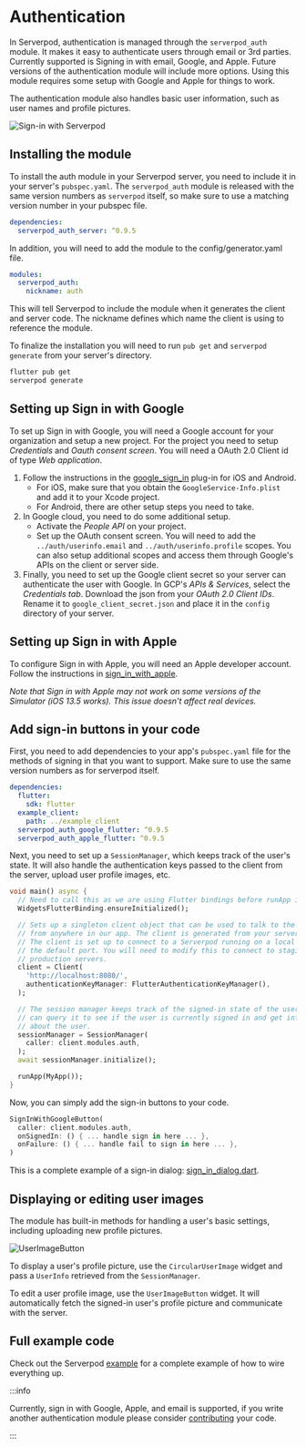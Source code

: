 # Authentication
In Serverpod, authentication is managed through the `serverpod_auth` module. It makes it easy to authenticate users through email or 3rd parties. Currently supported is Signing in with email, Google, and Apple. Future versions of the authentication module will include more options. Using this module requires some setup with Google and Apple for things to work.

The authentication module also handles basic user information, such as user names and profile pictures.

![Sign-in with Serverpod](https://github.com/serverpod/serverpod/raw/main/misc/images/sign-in.png)

## Installing the module
To install the auth module in your Serverpod server, you need to include it in your server's `pubspec.yaml`. The `serverpod_auth` module is released with the same version numbers as `serverpod` itself, so make sure to use a matching version number in your pubspec file.

```yaml
dependencies:
  serverpod_auth_server: ^0.9.5
```

In addition, you will need to add the module to the config/generator.yaml file.

```yaml
modules:
  serverpod_auth:
    nickname: auth
```

This will tell Serverpod to include the module when it generates the client and server code. The nickname defines which name the client is using to reference the module.

To finalize the installation you will need to run `pub get` and `serverpod generate` from your server's directory.

```sh
flutter pub get
serverpod generate
```

## Setting up Sign in with Google
To set up Sign in with Google, you will need a Google account for your organization and setup a new project. For the project you need to setup _Credentials_ and _Oauth consent screen_. You will need a OAuth 2.0 Client id of type _Web application_.

1. Follow the instructions in the [google_sign_in](https://pub.dev/packages/google_sign_in) plug-in for iOS and Android.
   - For iOS, make sure that you obtain the `GoogleService-Info.plist` and add it to your Xcode project.
   - For Android, there are other setup steps you need to take.
2. In Google cloud, you need to do some additional setup.
   - Activate the _People API_ on your project.
   - Set up the OAuth consent screen. You will need to add the `../auth/userinfo.email` and `../auth/userinfo.profile` scopes. You can also setup additional scopes and access them through Google's APIs on the client or server side.
3. Finally, you need to set up the Google client secret so your server can authenticate the user with Google. In GCP's _APIs & Services_, select the _Credentials tab_. Download the json from your _OAuth 2.0 Client IDs_. Rename it to `google_client_secret.json` and place it in the `config` directory of your server.

## Setting up Sign in with Apple
To configure Sign in with Apple, you will need an Apple developer account. Follow the instructions in [sign_in_with_apple](https://pub.dev/packages/sign_in_with_apple).

_Note that Sign in with Apple may not work on some versions of the Simulator (iOS 13.5 works). This issue doesn't affect real devices._

## Add sign-in buttons in your code
First, you need to add dependencies to your app's `pubspec.yaml` file for the methods of signing in that you want to support. Make sure to use the same version numbers as for serverpod itself.

```yaml
dependencies:
  flutter:
    sdk: flutter
  example_client:
    path: ../example_client
  serverpod_auth_google_flutter: ^0.9.5
  serverpod_auth_apple_flutter: ^0.9.5
```

Next, you need to set up a `SessionManager`, which keeps track of the user's state. It will also handle the authentication keys passed to the client from the server, upload user profile images, etc.

```dart
void main() async {
  // Need to call this as we are using Flutter bindings before runApp is called.
  WidgetsFlutterBinding.ensureInitialized();

  // Sets up a singleton client object that can be used to talk to the server
  // from anywhere in our app. The client is generated from your server code.
  // The client is set up to connect to a Serverpod running on a local server on
  // the default port. You will need to modify this to connect to staging or
  // production servers.
  client = Client(
    'http://localhost:8080/',
    authenticationKeyManager: FlutterAuthenticationKeyManager(),
  );

  // The session manager keeps track of the signed-in state of the user. You
  // can query it to see if the user is currently signed in and get information
  // about the user.
  sessionManager = SessionManager(
    caller: client.modules.auth,
  );
  await sessionManager.initialize();

  runApp(MyApp());
}
```

Now, you can simply add the sign-in buttons to your code.

```dart
SignInWithGoogleButton(
  caller: client.modules.auth,
  onSignedIn: () { ... handle sign in here ... },
  onFailure: () { ... handle fail to sign in here ... },
)
```


This is a complete example of a sign-in dialog: [sign_in_dialog.dart](https://github.com/serverpod/serverpod/blob/main/packages/serverpod/example/example_flutter/lib/src/sign_in_dialog.dart).

## Displaying or editing user images
The module has built-in methods for handling a user's basic settings, including uploading new profile pictures.

![UserImageButton](https://github.com/serverpod/serverpod/raw/main/misc/images/user-image-button.png)

To display a user's profile picture, use the `CircularUserImage` widget and pass a `UserInfo` retrieved from the `SessionManager`.

To edit a user profile image, use the `UserImageButton` widget. It will automatically fetch the signed-in user's profile picture and communicate with the server.

## Full example code
Check out the Serverpod [example](https://github.com/serverpod/serverpod/tree/main/packages/serverpod/example) for a complete example of how to wire everything up.

:::info

Currently, sign in with Google, Apple, and email is supported, if you write another authentication module please consider [contributing](/contribute) your code.

:::
